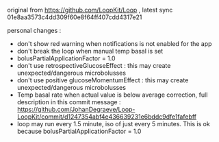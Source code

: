 original from https://github.com/LoopKit/Loop , latest sync 01e8aa3573c4dd309f60e8f64ff407cdd4317e21

personal changes :

- don't show red warning when notifications is not enabled for the app
- don't break the loop when manual temp basal is set
- bolusPartialApplicationFactor = 1.0
- don't use retrospectiveGlucoseEffect : this may create unexpected/dangerous microbolusses
- don't use positive glucoseMomentumEffect : this may create unexpected/dangerous microbolusses
- Temp basal rate when actual value is below average correction, full description in this commit message : https://github.com/JohanDegraeve/Loop-LoopKit/commit/d1247354abf4e436639231e6bddc9dfe1fafebff
- loop may run every 1.5 minute, iso of just every 5 minutes. This is ok because bolusPartialApplicationFactor = 1.0
